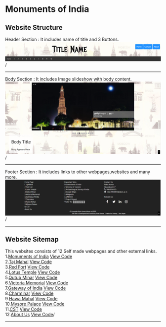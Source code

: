 # Monuments of India
## Website Structure
Header Section : It includes name of title and 3 Buttons.
<img src = 'readme-materials/header.png'> /
************************************************************
Body Section : It includes Image slideshow with body content.
<img src = 'readme-materials/body.png'> /
***********************************************************
Footer Section : It includes links to other webpages,websites and many more.
<img src = 'readme-materials/footer.png'> /
************************************************************
## Website Sitemap
This websites consists of 12 Self made webpages and other external links.\
1.[Monuments of India](https://rk2962002.github.io/monuments/monuments.html)	[View Code](monuments.html)\
2.[Taj Mahal](https://rk2962002.github.io/monuments/tajmahal.html)	[View Code](tajmahal.html)\
3.[Red Fort](https://rk2962002.github.io/monuments/redfort.html)	[View Code](redfort.html)\
4.[Lotus Temple](https://rk2962002.github.io/monuments/lotustemple.html)	[View Code](lotustemple.html)\
5.[Qutub Minar](https://rk2962002.github.io/monuments/qutubminar.html)	[View Code](qutubminar.html)\
6.[Victoria Memorial](https://rk2962002.github.io/monuments/victoriamemorial.html)	[View Code](victoriamemorial.html)\
7.[Gateway of India](https://rk2962002.github.io/monuments/gatewayofindia.html)	[View Code](gatewayofindia.html)\
8.[Charminar](https://rk2962002.github.io/monuments/charminar.html)	[View Code](charminar.html)\
9.[Hawa Mahal](https://rk2962002.github.io/monuments/hawamahal.html)	[View Code](hawamahal.html)\
10.[Mysore Palace](https://rk2962002.github.io/monuments/mysorepalace.html)	[View Code](mysorepalace.html)\
11.[CST](https://rk2962002.github.io/monuments/cst.html)	[View Code](cst.html)\
12.[About Us](https://rk2962002.github.io/monuments/about.html)	[View Code](about.html)/
************************************************************